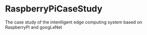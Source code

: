 # RaspberryPiCaseStudy
The case study of the intenlligent edge computing system based on RaspberryPi and googLeNet
